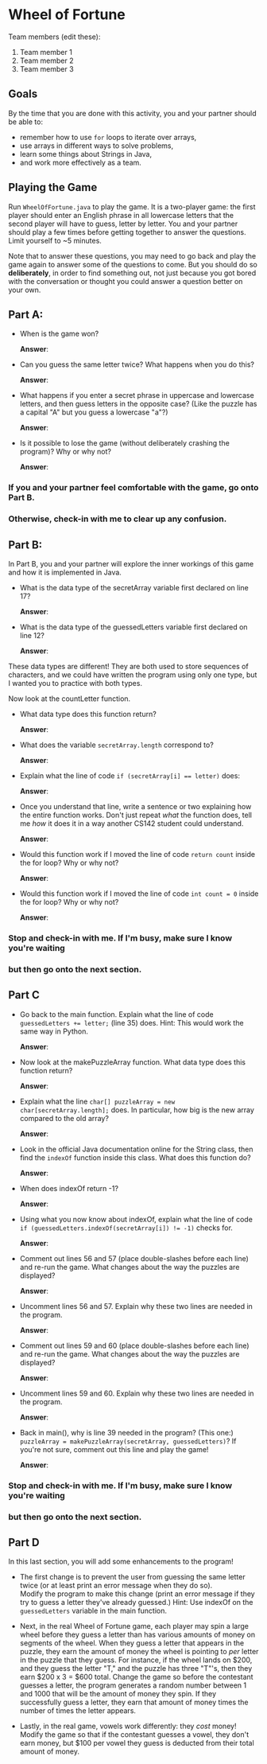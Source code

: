 # Wheel of Fortune

Team members (edit these):

1. Team member 1
2. Team member 2
3. Team member 3

## Goals

By the time that you are done with this activity, you and your partner
should be able to:

* remember how to use `for` loops to iterate over arrays,
* use arrays in different ways to solve problems,
* learn some things about Strings in Java,
* and work more effectively as a team.

## Playing the Game

Run `WheelOfFortune.java` to play the game. It is a two-player game:
the first player should enter an English phrase in all lowercase letters
that the second player will have to guess, letter by letter.
You and your partner should play a few times before getting together
to answer the questions. Limit yourself to ~5 minutes.

Note that to answer these questions, you may need to go back and play
the game again to answer some of the questions to come. But you should
do so __deliberately__, in order to find something out, not just because
you got bored with the conversation or thought you could answer a question
better on your own.

## Part A:

- When is the game won?

  __Answer__:

- Can you guess the same letter twice?  What happens when you do this?

  __Answer__:

- What happens if you enter a secret phrase in uppercase and lowercase letters,
  and then guess letters in the opposite case?  (Like the puzzle has a capital "A"
  but you guess a lowercase "a"?)

  __Answer__:

- Is it possible to lose the game (without deliberately crashing the program)?
  Why or why not?

  __Answer__:

### If you and your partner feel comfortable with the game, go onto Part B.
### Otherwise, check-in with me to clear up any confusion.

## Part B:

In Part B, you and your partner will explore the inner workings of this game
and how it is implemented in Java.

- What is the data type of the secretArray variable first declared on line 17?

  __Answer__:

- What is the data type of the guessedLetters variable first declared on line 12?

  __Answer__:

These data types are different!  They are both used to store sequences of
characters, and we could have written the program using only one type, but
I wanted you to practice with both types.

Now look at the countLetter function.

- What data type does this function return?

  __Answer__:

- What does the variable `secretArray.length` correspond to?

  __Answer__:

- Explain what the line of code `if (secretArray[i] == letter)` does:

  __Answer__:

- Once you understand that line, write a sentence or two explaining how
  the entire function works.  Don't just repeat *what* the function does, tell
  me *how* it does it in a way another CS142 student could understand.

  __Answer__:

- Would this function work if I moved the line of code `return count` inside
  the for loop?  Why or why not?

  __Answer__:

- Would this function work if I moved the line of code `int count = 0` inside
  the for loop?  Why or why not?

  __Answer__:

### Stop and check-in with me.  If I'm busy, make sure I know you're waiting
### but then go onto the next section.

## Part C

- Go back to the main function.  Explain what the line of code
  `guessedLetters += letter;` (line 35) does.  Hint: This would work
  the same way in Python.

  __Answer__:

- Now look at the makePuzzleArray function.  What data type does this function
  return?

  __Answer__:

- Explain what the line `char[] puzzleArray = new char[secretArray.length];` does.
  In particular, how big is the new array compared to the old array?

  __Answer__:

- Look in the official Java documentation online for the String class, then find
  the `indexOf` function inside this class.  What does this function do?

  __Answer__:

- When does indexOf return -1?

  __Answer__:

- Using what you now know about indexOf, explain what the line of code
  `if (guessedLetters.indexOf(secretArray[i]) != -1)` checks for.

  __Answer__:

- Comment out lines 56 and 57 (place double-slashes before each line) and re-run
  the game.  What changes about the way the puzzles are displayed?

  __Answer__:

- Uncomment lines 56 and 57.  Explain why these two lines are needed in the program.

  __Answer__:

- Comment out lines 59 and 60 (place double-slashes before each line) and re-run
  the game.  What changes about the way the puzzles are displayed?

  __Answer__:

- Uncomment lines 59 and 60.  Explain why these two lines are needed in the program.

  __Answer__:

- Back in main(), why is line 39 needed in the program?  (This one:)
  `puzzleArray = makePuzzleArray(secretArray, guessedLetters)`?
  If you're not sure, comment out this line and play the game!

  __Answer__:

### Stop and check-in with me.  If I'm busy, make sure I know you're waiting
### but then go onto the next section.

## Part D

In this last section, you will add some enhancements to the program!

- The first change is to prevent the user from guessing the same letter twice
  (or at least print an error message when they do so).  
  Modify the program to make this change (print an error message if they try to
  guess a letter they've already guessed.)
  Hint: Use indexOf on the `guessedLetters` variable in the main function.

- Next, in the real Wheel of Fortune game, each player may spin a large wheel
  before they guess a letter than has various amounts of money on segments of
  the wheel.  When they guess a letter that appears in the puzzle, they earn the
  amount of money the wheel is pointing to *per* letter in the puzzle that they
  guess.  For instance, if the wheel lands on $200, and they guess the letter "T,"
  and the puzzle has three "T"'s, then they earn $200 x 3 = $600 total.  Change
  the game so before the contestant guesses a letter, the program generates
  a random number between 1 and 1000 that will be the amount of money they spin.
  If they successfully guess a letter, they earn that amount of money times
  the number of times the letter appears.

- Lastly, in the real game, vowels work differently: they *cost* money!
  Modify the game so that if the contestant guesses a vowel, they don't earn
  money, but $100 per vowel they guess is deducted from their total amount of money.
